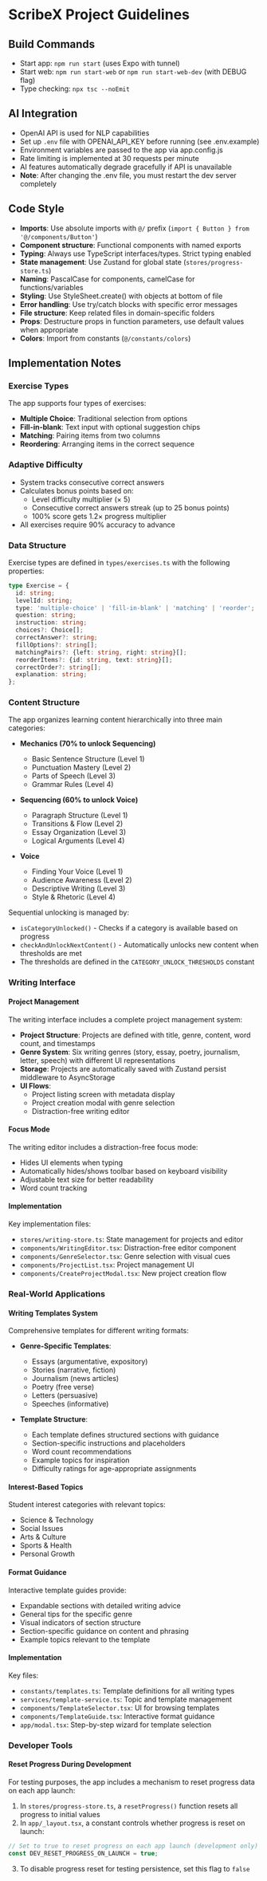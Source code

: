 # ScribeX Project Guidelines

## Build Commands
- Start app: `npm run start` (uses Expo with tunnel)
- Start web: `npm run start-web` or `npm run start-web-dev` (with DEBUG flag)
- Type checking: `npx tsc --noEmit`

## AI Integration
- OpenAI API is used for NLP capabilities
- Set up `.env` file with OPENAI_API_KEY before running (see .env.example)
- Environment variables are passed to the app via app.config.js
- Rate limiting is implemented at 30 requests per minute
- AI features automatically degrade gracefully if API is unavailable
- **Note**: After changing the .env file, you must restart the dev server completely

## Code Style
- **Imports**: Use absolute imports with `@/` prefix (`import { Button } from '@/components/Button'`)
- **Component structure**: Functional components with named exports
- **Typing**: Always use TypeScript interfaces/types. Strict typing enabled
- **State management**: Use Zustand for global state (`stores/progress-store.ts`)
- **Naming**: PascalCase for components, camelCase for functions/variables
- **Styling**: Use StyleSheet.create() with objects at bottom of file
- **Error handling**: Use try/catch blocks with specific error messages
- **File structure**: Keep related files in domain-specific folders
- **Props**: Destructure props in function parameters, use default values when appropriate
- **Colors**: Import from constants (`@/constants/colors`)

## Implementation Notes

### Exercise Types
The app supports four types of exercises:
- **Multiple Choice**: Traditional selection from options
- **Fill-in-blank**: Text input with optional suggestion chips
- **Matching**: Pairing items from two columns
- **Reordering**: Arranging items in the correct sequence

### Adaptive Difficulty
- System tracks consecutive correct answers
- Calculates bonus points based on:
  - Level difficulty multiplier (× 5)
  - Consecutive correct answers streak (up to 25 bonus points)
  - 100% score gets 1.2× progress multiplier
- All exercises require 90% accuracy to advance

### Data Structure
Exercise types are defined in `types/exercises.ts` with the following properties:
```typescript
type Exercise = {
  id: string;
  levelId: string;
  type: 'multiple-choice' | 'fill-in-blank' | 'matching' | 'reorder';
  question: string;
  instruction: string;
  choices?: Choice[];
  correctAnswer?: string;
  fillOptions?: string[];
  matchingPairs?: {left: string, right: string}[];
  reorderItems?: {id: string, text: string}[];
  correctOrder?: string[];
  explanation: string;
};
```

### Content Structure
The app organizes learning content hierarchically into three main categories:

- **Mechanics (70% to unlock Sequencing)**
  - Basic Sentence Structure (Level 1)
  - Punctuation Mastery (Level 2)
  - Parts of Speech (Level 3)
  - Grammar Rules (Level 4)

- **Sequencing (60% to unlock Voice)**
  - Paragraph Structure (Level 1)
  - Transitions & Flow (Level 2)
  - Essay Organization (Level 3)
  - Logical Arguments (Level 4)

- **Voice**
  - Finding Your Voice (Level 1)
  - Audience Awareness (Level 2)
  - Descriptive Writing (Level 3)
  - Style & Rhetoric (Level 4)

Sequential unlocking is managed by:
- `isCategoryUnlocked()` - Checks if a category is available based on progress
- `checkAndUnlockNextContent()` - Automatically unlocks new content when thresholds are met
- The thresholds are defined in the `CATEGORY_UNLOCK_THRESHOLDS` constant

### Writing Interface

#### Project Management
The writing interface includes a complete project management system:

- **Project Structure**: Projects are defined with title, genre, content, word count, and timestamps
- **Genre System**: Six writing genres (story, essay, poetry, journalism, letter, speech) with different UI representations
- **Storage**: Projects are automatically saved with Zustand persist middleware to AsyncStorage
- **UI Flows**:
  - Project listing screen with metadata display
  - Project creation modal with genre selection
  - Distraction-free writing editor

#### Focus Mode
The writing editor includes a distraction-free focus mode:
- Hides UI elements when typing
- Automatically hides/shows toolbar based on keyboard visibility 
- Adjustable text size for better readability
- Word count tracking

#### Implementation
Key implementation files:
- `stores/writing-store.ts`: State management for projects and editor
- `components/WritingEditor.tsx`: Distraction-free editor component
- `components/GenreSelector.tsx`: Genre selection with visual cues
- `components/ProjectList.tsx`: Project management UI
- `components/CreateProjectModal.tsx`: New project creation flow

### Real-World Applications

#### Writing Templates System
Comprehensive templates for different writing formats:

- **Genre-Specific Templates**: 
  - Essays (argumentative, expository)
  - Stories (narrative, fiction) 
  - Journalism (news articles)
  - Poetry (free verse)
  - Letters (persuasive)
  - Speeches (informative)

- **Template Structure**:
  - Each template defines structured sections with guidance
  - Section-specific instructions and placeholders
  - Word count recommendations
  - Example topics for inspiration
  - Difficulty ratings for age-appropriate assignments

#### Interest-Based Topics
Student interest categories with relevant topics:
- Science & Technology
- Social Issues
- Arts & Culture
- Sports & Health
- Personal Growth

#### Format Guidance
Interactive template guides provide:
- Expandable sections with detailed writing advice
- General tips for the specific genre
- Visual indicators of section structure
- Section-specific guidance on content and phrasing
- Example topics relevant to the template

#### Implementation
Key files:
- `constants/templates.ts`: Template definitions for all writing types
- `services/template-service.ts`: Topic and template management
- `components/TemplateSelector.tsx`: UI for browsing templates
- `components/TemplateGuide.tsx`: Interactive format guidance
- `app/modal.tsx`: Step-by-step wizard for template selection

### Developer Tools

#### Reset Progress During Development
For testing purposes, the app includes a mechanism to reset progress data on each app launch:

1. In `stores/progress-store.ts`, a `resetProgress()` function resets all progress to initial values
2. In `app/_layout.tsx`, a constant controls whether progress is reset on launch:
```typescript
// Set to true to reset progress on each app launch (development only)
const DEV_RESET_PROGRESS_ON_LAUNCH = true;
```

3. To disable progress reset for testing persistence, set this flag to `false`